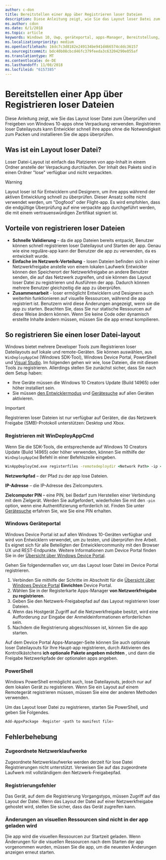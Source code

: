 ```yaml
---
author: c-don
title: Bereitstellen einer App über Registrieren loser Dateien
description: Diese Anleitung zeigt, wie Sie das Layout loser Datei zum Überprüfen und Freigeben von Windows 10-apps ohne Verpackung verwenden.
ms.author: cdon
ms.date: 6/1/2018
ms.topic: article
keywords: Windows 10, Uwp, geräteportal, apps-Manager, Bereitstellung, sdk
ms.localizationpriority: medium
ms.openlocfilehash: 16dc7c3d8182e249134be941d466574cddc36157
ms.sourcegitcommit: bdc40b08cbcd46fc379feeda3c63204290e055af
ms.translationtype: MT
ms.contentlocale: de-DE
ms.lasthandoff: 11/08/2018
ms.locfileid: "6157385"
---
```

# <a name="deploy-an-app-through-loose-file-registration"></a>Bereitstellen einer App über Registrieren loser Dateien 

Diese Anleitung zeigt, wie Sie das Layout loser Datei zum Überprüfen und Freigeben von Windows 10-apps ohne Verpackung verwenden. Registrieren loser Dateilayouts kann Entwickler schnell ihre apps ohne die Notwendigkeit zum Packen und installieren Sie die apps überprüfen. 

## <a name="what-is-a-loose-file-layout"></a>Was ist ein Layout loser Datei?

Loser Datei-Layout ist einfach das Platzieren von app-Inhalt in einem Ordner anstelle der Verpackung durchlaufen. Der Inhalt des Pakets sind in einen Ordner "lose" verfügbar und nicht verpackten. 

> [!WARNING]
> Layout loser ist für Entwicklern und Designern, um ihre apps während der aktiven Entwicklung schnell zu überprüfen. Dieser Ansatz sollte nicht verwendet werden, um "Dogfood" oder Flight-app. Es wird empfohlen, dass die endgültige Überprüfung auf eine verpackte app durchgeführt werden, die mit einem vertrauenswürdigen Zertifikat signiert ist. 

## <a name="advantages-of-loose-file-registration"></a>Vorteile von registrieren loser Dateien

- **Schnelle Validierung** – da die app Dateien bereits entpackt, Benutzer können schnell registrieren loser Dateilayout und Starten der app. Genau wie eine reguläre-app kann der Benutzer die app zu verwenden, da es entwickelt wurde. 
- **Einfache im Netzwerk-Verteilung** - losen Dateien befinden sich in einer Netzwerkfreigabe anstelle von einem lokalen Laufwerk Entwickler können den Speicherort der Netzwerkfreigabe an andere Benutzer senden, die auf das Netzwerk zugreifen, und sie können das Layout loser Datei zu registrieren und Ausführen der app. Dadurch können mehrere Benutzer gleichzeitig die app zu überprüfen. 
- **Zusammenarbeit** - loser ermöglicht Entwicklern und Designern auch weiterhin funktionieren auf visuelle Ressourcen, während die app registriert ist. Benutzern wird diese Änderungen angezeigt, wenn sie die app zu starten. Beachten Sie, dass Sie nur statische Ressourcen auf diese Weise ändern können. Wenn Sie keine Code oder dynamisch erstellte Inhalte ändern müssen, müssen Sie die app erneut kompilieren.

## <a name="how-to-register-a-loose-file-layout"></a>So registrieren Sie einen loser Datei-layout

Windows bietet mehrere Developer Tools zum Registrieren loser Dateilayouts auf lokale und remote-Geräten. Sie können auswählen, aus `WinDeployAppCmd` (Windows SDK-Tool), Windows Device Portal, PowerShell und [Visual Studio](https://docs.microsoft.com/windows/uwp/debug-test-perf/deploying-and-debugging-uwp-apps#register-layout-from-network). Im folgenden gehen wir wie, lose Dateien, die mit diesen Tools zu registrieren. Allerdings stellen Sie zunächst sicher, dass Sie nach dem Setup haben:

- Ihre Geräte müssen die Windows 10 Creators Update (Build 14965) oder höher installiert sein.
- Sie müssen [den Entwicklermodus](https://msdn.microsoft.com/windows/uwp/get-started/enable-your-device-for-development) und [Gerätesuche](https://docs.microsoft.com/en-us/windows/uwp/get-started/enable-your-device-for-development#device-discovery) auf allen Geräten aktivieren.

> [!IMPORTANT]
> Registrieren loser Dateien ist nur verfügbar auf Geräten, die das Netzwerk Freigabe (SMB)-Protokoll unterstützen: Desktop und Xbox. 

### <a name="register-with-windeployappcmd"></a>Registrieren mit WinDeployAppCmd

Wenn Sie die SDK-Tools, die entsprechende auf Windows 10 Creators Update (Build 14965) oder höher verwenden, können Sie mithilfe der `WinDeployAppCmd` Befehl in einer Befehlszeile eingeben.

```cmd
WinAppDeployCmd.exe registerfiles -remotedeploydir <Network Path> -ip <IP Address> -pin <target machine PIN>
```

**Netzwerkpfad** – der Pfad zu der app lose Dateien.

**IP-Adresse** – die IP-Adresse des Zielcomputers.

**Zielcomputer PIN** – eine PIN, bei Bedarf zum Herstellen einer Verbindung mit dem Zielgerät. Werden Sie aufgefordert, wiederholen Sie mit den `-pin` option, wenn eine Authentifizierung erforderlich ist. Finden Sie unter [Gerätesuche](https://docs.microsoft.com/windows/uwp/get-started/enable-your-device-for-development#device-discovery) erfahren Sie, wie Sie eine PIN erhalten.

### <a name="windows-device-portal"></a>Windows Geräteportal

Windows Device Portal ist auf allen Windows 10-Geräten verfügbar und wird von Entwicklern verwendet, um zu testen, und überprüfen ihre Arbeit. Es eignet sich für alle Beteiligten der Entwicklercommunity mit den Browser UX und REST-Endpunkte. Weitere Informationen zum Device Portal finden Sie in der [Übersicht über Windows Device Portal](device-portal.md).

Gehen Sie folgendermaßen vor, um das Layout loser Datei im Device Portal registrieren.

1. Verbinden Sie mithilfe der Schritte im Abschnitt für die [Übersicht über Windows Device Portal](device-portal.md) **Einrichten** Device Portal.
1. Wählen Sie in der Registerkarte Apps-Manager **von Netzwerkfreigabe zu registrieren**.
1. Geben Sie den Netzwerk-Freigabepfad auf das Layout registrieren loser Dateien. 
1. Wenn das Hostgerät Zugriff auf die Netzwerkfreigabe besitzt, wird eine Aufforderung zur Eingabe der Anmeldeinformationen erforderlichen sein.
1. Nachdem die Registrierung abgeschlossen ist, können Sie die app starten.

Auf dem Device Portal Apps-Manager-Seite können Sie auch optionale loser Dateilayouts für Ihre Haupt-app registrieren, durch Aktivieren des Kontrollkästchens **ich optionale Pakete angeben möchten** , und dann die Freigabe Netzwerkpfade der optionalen apps angeben. 

### <a name="powershell"></a>PowerShell 

Windows PowerShell ermöglicht auch, lose Dateilayouts, jedoch nur auf dem lokalen Gerät zu registrieren. Wenn Sie ein Layout auf einem Remotegerät registrieren müssen, müssen Sie eine der anderen Methoden verwenden. 

Um das Layout loser Datei zu registrieren, starten Sie PowerShell, und geben Sie Folgendes.

```PowerShell
Add-AppxPackage -Register <path to manifest file>
```

## <a name="troubleshooting"></a>Fehlerbehebung

### <a name="mapped-network-drives"></a>Zugeordnete Netzwerklaufwerke
Zugeordnete Netzwerklaufwerke werden derzeit für lose Datei Registrierungen nicht unterstützt. Verweisen Sie auf das zugeordnete Laufwerk mit vollständigem den Netzwerk-Freigabepfad.

### <a name="registration-failure"></a>Registrierungsfehler
Das Gerät, auf dem die Registrierung Vorgangstyps, müssen Zugriff auf das Layout der Datei. Wenn das Layout der Datei auf einer Netzwerkfreigabe gehostet wird, stellen Sie sicher, dass das Gerät zugreifen kann. 

### <a name="modifications-to-visual-assets-arent-being-loaded-in-the-app"></a>Änderungen an visuellen Ressourcen sind nicht in der app geladen wird 
Die app wird die visuellen Ressourcen zur Startzeit geladen. Wenn Änderungen für die visuellen Ressourcen nach dem Starten der app vorgenommen wurden, müssen Sie die app, um die neuesten Änderungen anzeigen erneut starten.